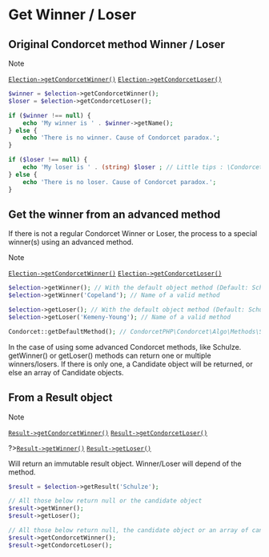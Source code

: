# Get Winner / Loser

## Original Condorcet method Winner / Loser

> [!NOTE]
> [`Election->getCondorcetWinner()`](/Docs/ApiReferences/Election%20Class/public%20Election--getCondorcetWinner) 
[`Election->getCondorcetLoser()`](/Docs/ApiReferences/Election%20Class/public%20Election--getCondorcetLoser)
```php
$winner = $election->getCondorcetWinner();
$loser = $election->getCondorcetLoser();

if ($winner !== null) {
    echo 'My winner is ' . $winner->getName();
} else {
    echo 'There is no winner. Cause of Condorcet paradox.';
}

if ($loser !== null) {
    echo 'My loser is ' . (string) $loser ; // Little tips : \CondorcetPHP\Condorcet\Candidate implement __toString() magic method.
} else {
    echo 'There is no loser. Cause of Condorcet paradox.';
}
```


## Get the winner from an advanced method

If there is not a regular Condorcet Winner or Loser, the process to a special winner(s) using an advanced method.

> [!NOTE]
> [`Election->getCondorcetWinner()`](/Docs/ApiReferences/Election%20Class/public%20Election--getWinner) 
[`Election->getCondorcetLoser()`](/Docs/ApiReferences/Election%20Class/public%20Election--getLoser)
```php
$election->getWinner(); // With the default object method (Default: Schulze Winning)
$election->getWinner('Copeland'); // Name of a valid method

$election->getLoser(); // With the default object method (Default: Schulze Winning)
$election->getLoser('Kemeny-Young'); // Name of a valid method

Condorcet::getDefaultMethod(); // CondorcetPHP\Condorcet\Algo\Methods\Schulze\SchulzeWinning
```

In the case of using some advanced Condorcet methods, like Schulze. getWinner() or getLoser() methods can return one or multiple winners/losers. If there is only one, a Candidate object will be returned, or else an array of Candidate objects.


## From a Result object

> [!NOTE]
> [`Result->getCondorcetWinner()`](/Docs/ApiReferences/Result%20Class/public%20Result--getCondorcetWinner) 
[`Result->getCondorcetLoser()`](/Docs/ApiReferences/Result%20Class/public%20Result--getCondorcetLoser) 

?>[`Result->getWinner()`](/Docs/ApiReferences/Result%20Class/public%20Result--getWinner) 
[`Result->getLoser()`](/Docs/ApiReferences/Result%20Class/public%20Result--getLoser)

Will return an immutable result object. Winner/Loser will depend of the method.
```php
$result = $election->getResult('Schulze');

// All those below return null or the candidate object
$result->getWinner();
$result->getLoser();

// All those below return null, the candidate object or an array of candidates objects
$result->getCondorcetWinner();
$result->getCondorcetLoser();
```